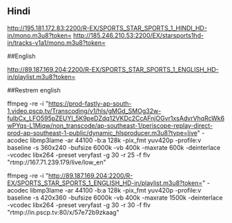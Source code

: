## Hindi 

http://195.181.172.83:2200/R-EX/SPORTS_STAR_SPORTS_1_HINDI_HD-in/mono.m3u8?token=
http://185.246.210.53:2200/EX/starsports1hd-in/tracks-v1a1/mono.m3u8?token=

##English

http://89.187.169.204:2200/R-EX/SPORTS_STAR_SPORTS_1_ENGLISH_HD-in/playlist.m3u8?token=

##Restrem
english 

ffmpeg -re -i "https://prod-fastly-ap-south-1.video.pscp.tv/Transcoding/v1/hls/gMGd_SMOg32w-fuIbCx_LFO595pZEUYI_5K9peDZdq12VKDc2CcAFnjOGvr1xsAdvrVhqRcWk6wPYqs-L1Mjqw/non_transcode/ap-southeast-1/periscope-replay-direct-prod-ap-southeast-1-public/dynamic_hlsproducer.m3u8?type=live" -acodec libmp3lame -ar 44100 -b:a 128k -pix_fmt yuv420p -profile:v baseline -s 360x240 -bufsize 6000k -vb 400k -maxrate 600k -deinterlace -vcodec libx264 -preset veryfast -g 30 -r 25 -f flv "rtmp://167.71.239.179/live/low_en"

ffmpeg -re -i "http://89.187.169.204:2200/R-EX/SPORTS_STAR_SPORTS_1_ENGLISH_HD-in/playlist.m3u8?token=" -acodec libmp3lame -ar 44100 -b:a 128k -pix_fmt yuv420p -profile:v baseline -s 420x360 -bufsize 6000k -vb 400k -maxrate 1500k -deinterlace -vcodec libx264 -preset veryfast -g 30 -r 30 -f flv "rtmp://in.pscp.tv:80/x/57e72b9zkaag"






